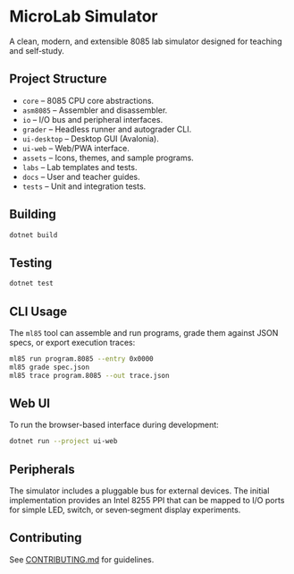 # MicroLab Simulator

A clean, modern, and extensible 8085 lab simulator designed for teaching and self‑study.

## Project Structure

- `core` – 8085 CPU core abstractions.
- `asm8085` – Assembler and disassembler.
- `io` – I/O bus and peripheral interfaces.
- `grader` – Headless runner and autograder CLI.
- `ui-desktop` – Desktop GUI (Avalonia).
- `ui-web` – Web/PWA interface.
- `assets` – Icons, themes, and sample programs.
- `labs` – Lab templates and tests.
- `docs` – User and teacher guides.
- `tests` – Unit and integration tests.

## Building

```bash
dotnet build
```

## Testing

```bash
dotnet test
```

## CLI Usage

The `ml85` tool can assemble and run programs, grade them against JSON specs, or export execution traces:

```bash
ml85 run program.8085 --entry 0x0000
ml85 grade spec.json
ml85 trace program.8085 --out trace.json
```

## Web UI

To run the browser-based interface during development:

```bash
dotnet run --project ui-web
```

## Peripherals

The simulator includes a pluggable bus for external devices. The initial implementation provides an Intel 8255 PPI that can
be mapped to I/O ports for simple LED, switch, or seven‑segment display experiments.

## Contributing
See [CONTRIBUTING.md](CONTRIBUTING.md) for guidelines.
